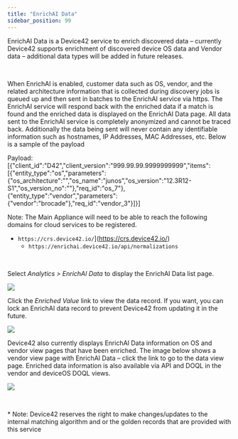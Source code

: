 ```yaml
---
title: "EnrichAI Data"
sidebar_position: 99
---
```


EnrichAI Data is a Device42 service to enrich discovered data – currently Device42 supports enrichment of discovered device OS data and Vendor data – additional data types will be added in future releases.

 

When EnrichAI is enabled, customer data such as OS, vendor, and the related architecture information that is collected during discovery jobs is queued up and then sent in batches to the EnrichAI service via https. The EnrichAI service will respond back with the enriched data if a match is found and the enriched data is displayed on the EnrichAI Data page. All data sent to the EnrichAI service is completely anonymized and cannot be traced back. Additionally the data being sent will never contain any identifiable information such as hostnames, IP Addresses, MAC Addresses, etc. Below is a sample of the payload

Payload: \[{"client\_id":"D42","client\_version":"999.99.99.9999999999","items": \[{"entity\_type":"os","parameters":{"os\_architecture":"","os\_name":"junos","os\_version":"12.3R12-S1","os\_version\_no":""},"req\_id":"os\_7"}, {"entity\_type":"vendor","parameters":{"vendor":"brocade"},"req\_id":"vendor\_3"}\]}\]

Note: The Main Appliance will need to be able to reach the following domains for cloud services to be registered.

- `https://crs.device42.io/`](https://crs.device42.io/) 
    - `https://enrichai.device42.io/api/normalizations`

 

Select _Analytics > EnrichAI Data_ to display the EnrichAI Data list page.

![](/assets/images/18.04.00_EnrichAI_data-list-page.jpg)

Click the _Enriched Value_ link to view the data record. If you want, you can lock an EnrichAI data record to prevent Device42 from updating it in the future.

![](/assets/images/18.04.00_EnrichAI_data-view-page-os.jpg)

Device42 also currently displays EnrichAI Data information on OS and vendor view pages that have been enriched. The image below shows a vendor view page with EnrichAI Data – click the link to go to the data view page. Enriched data information is also available via API and DOQL in the vendor and deviceOS DOQL views.

![](/assets/images/18.04.00_EnrichAI_vendor-view-page.jpg)

 

\* Note: Device42 reserves the right to make changes/updates to the internal matching algorithm and or the golden records that are provided with this service
